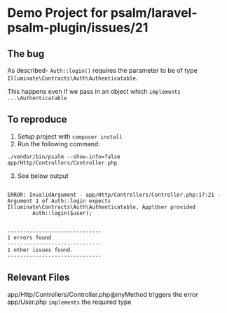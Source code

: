 # Demo Project for psalm/laravel-psalm-plugin/issues/21

## The bug

As described- `Auth::login()` requires the parameter to be of type `Illuminate\Contracts\Auth\Authenticatable`.

This happens even if we pass in an object which `implements` `...\Authenticatable`

## To reproduce
1. Setup project with `composer install`
2. Run the following command:

```
./vendor/bin/psalm --show-info=false app/Http/Controllers/Controller.php
```

3. See below output
```

ERROR: InvalidArgument - app/Http/Controllers/Controller.php:17:21 - Argument 1 of Auth::login expects Illuminate\Contracts\Auth\Authenticatable, App\User provided
        Auth::login($user);


------------------------------
1 errors found
------------------------------
1 other issues found.
------------------------------
```

## Relevant Files

app/Http/Controllers/Controller.php@myMethod triggers the error
app/User.php `implements` the required type
